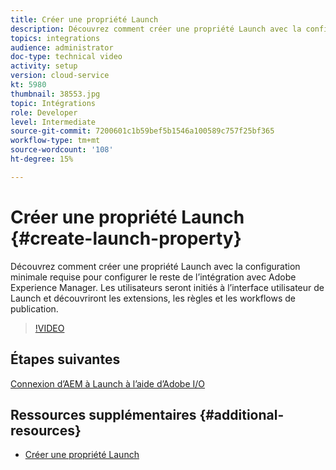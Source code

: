 ```yaml
---
title: Créer une propriété Launch
description: Découvrez comment créer une propriété Launch avec la configuration minimale requise pour configurer le reste de l’intégration. Les utilisateurs se familiariseront avec l’interface utilisateur de Launch et découvriront les extensions, les règles et les workflows de publication.
topics: integrations
audience: administrator
doc-type: technical video
activity: setup
version: cloud-service
kt: 5980
thumbnail: 38553.jpg
topic: Intégrations
role: Developer
level: Intermediate
source-git-commit: 7200601c1b59bef5b1546a100589c757f25bf365
workflow-type: tm+mt
source-wordcount: '108'
ht-degree: 15%

---
```



# Créer une propriété Launch {#create-launch-property}

Découvrez comment créer une propriété Launch avec la configuration minimale requise pour configurer le reste de l’intégration avec Adobe Experience Manager. Les utilisateurs seront initiés à l’interface utilisateur de Launch et découvriront les extensions, les règles et les workflows de publication.

>[!VIDEO](https://video.tv.adobe.com/v/38553?quality=12&learn=on)

## Étapes suivantes

[Connexion d’AEM à Launch à l’aide d’Adobe I/O](connect-aem-launch-adobe-io.md)

## Ressources supplémentaires {#additional-resources}

* [Créer une propriété Launch](https://experienceleague.adobe.com/docs/launch-learn/implementing-in-websites-with-launch/configure-launch/launch.html)
